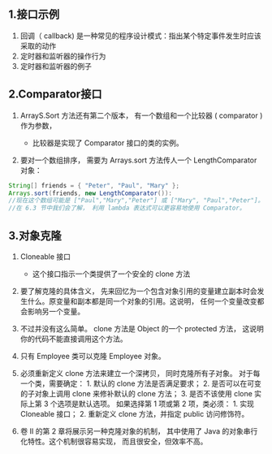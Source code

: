 ## 1.接口示例
1. 回调（ callback) 是一种常见的程序设计模式：指出某个特定事件发生时应该采取的动作
2. 定时器和监听器的操作行为
3. 定时器和监听器的例子

## 2.Comparator接口

1. ArrayS.Sort 方法还有第二个版本， 有一个数组和一个比较器 ( comparator )作为参数， 
    
    * 比较器是实现了 Comparator 接口的类的实例。

2. 要对一个数组排序， 需要为 Arrays.sort 方法传人一个 LengthComparator 对象：

```java
String[] friends = { "Peter", "Paul", "Mary" };
Arrays.sort(friends, new LengthComparator()):
//现在这个数组可能是 ["Paul","Mary","Peter"] 或 ["Mary", "Paul","Peter"]。
//在 6.3 节中我们会了解， 利用 lambda 表达式可以更容易地使用 Comparator。
```

## 3.对象克隆

1.  Cloneable 接口
    
    * 这个接口指示一个类提供了一个安全的 clone 方法
2. 要了解克隆的具体含义， 先来回忆为一个包含对象引用的变量建立副本时会发生什么。原变量和副本都是同一个对象的引用。这说明， 任何一个变量改变都会影响另一个变量。

3. 不过并没有这么简单。 clone 方法是 Object 的一个 protected 方法， 这说明你的代码不能直接调用这个方法。 

4. 只有 Employee 类可以克隆 Employee 对象。
5. 必须重新定义 clone 方法来建立一个深拷贝， 同时克隆所有子对象。
    对于每一个类，需要确定：
        1. 默认的 clone 方法是否满足要求；
        2. 是否可以在可变的子对象上调用 clone 来修补默认的 clone 方法；
        3. 是否不该使用 clone
        实际上第 3 个选项是默认选项。 如果选择第 1 项或第 2 项，类必须：
        1.  实现 Cloneable 接口；
        2.  重新定义 clone 方法，并指定 public 访问修饰符。
6. 卷 II 的第 2 章将展示另一种克隆对象的机制， 其中使用了 Java 的对象串行化特性。这个机制很容易实现， 而且很安全，但效率不高。


